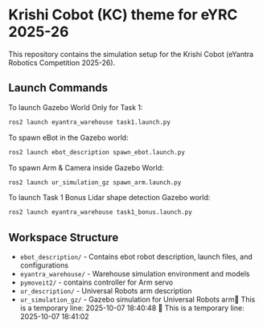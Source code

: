 # Krishi Cobot (KC) theme for eYRC 2025-26

This repository contains the simulation setup for the Krishi Cobot (eYantra Robotics Competition 2025-26).

## Launch Commands

To launch Gazebo World Only for Task 1:
```bash
ros2 launch eyantra_warehouse task1.launch.py
```

To spawn eBot in the Gazebo world:
```bash
ros2 launch ebot_description spawn_ebot.launch.py
```

To spawn Arm & Camera inside Gazebo World:
```bash
ros2 launch ur_simulation_gz spawn_arm.launch.py
```

To launch Task 1 Bonus Lidar shape detection Gazebo world:
```bash
ros2 launch eyantra_warehouse task1_bonus.launch.py
```

## Workspace Structure

- `ebot_description/` - Contains ebot robot description, launch files, and configurations
- `eyantra_warehouse/` - Warehouse simulation environment and models
- `pymoveit2/` - contains controller for Arm servo
- `ur_description/` - Universal Robots arm description
- `ur_simulation_gz/` - Gazebo simulation for Universal Robots arm🤖 This is a temporary line: 2025-10-07 18:40:48
🤖 This is a temporary line: 2025-10-07 18:41:02

